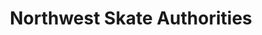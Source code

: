 ---
title: "Northwest Skate Authorities"
url: /beaverton/northwest-skate-authorities/
shop: Sport
---